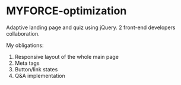 # MYFORCE-optimization
Adaptive landing page and quiz using jQuery. 2 front-end developers collaboration. 

My obligations: 
1. Responsive layout of the whole main page
2. Meta tags
3. Button/link states
4. Q&A implementation 
